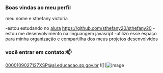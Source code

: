 ### Boas vindas ao meu perfil

meu nome e sthefany victoria 

-estou estudando no [alura](https://www.alura.com.br) https://github.com/sthefany20/sthefany20
-estou me desenvolvimento na linguangem javasript
-utilizo esse espaço para minha organização e compartilha dos meus projetos desenvolvidos

### você entrar em contato:📫

0000109027127XSP@al.educacao.sp.gov.br
![](![image](https://github.com/user-attachments/assets/bfcc3220-3264-45ae-8ae2-49d9e5b8724f)
